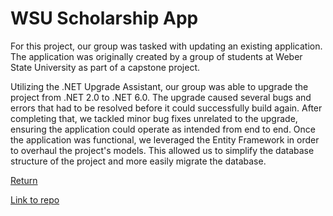 # WSU Scholarship App

For this project, our group was tasked with updating an existing application. The application was originally created by a group of students at Weber State University as part of a capstone project.

Utilizing the .NET Upgrade Assistant, our group was able to upgrade the project from .NET 2.0 to .NET 6.0. The upgrade caused several bugs and errors that had to be resolved before it could successfully build again.
After completing that, we tackled minor bug fixes unrelated to the upgrade, ensuring the application could operate as intended from end to end.
Once the application was functional, we leveraged the Entity Framework in order to overhaul the project's models. This allowed us to simplify the database structure of the project and more easily migrate the database.

[Return](https://seanafoster.github.io/index)

[Link to repo](https://github.com/jayprestonwaters/scholarship-project)